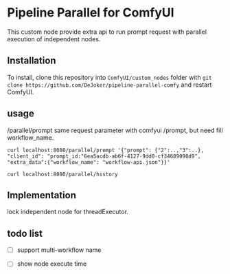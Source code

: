 # Pipeline Parallel for ComfyUI
This custom node provide extra api to run prompt request with parallel execution of independent nodes.

## Installation

To install, clone this repository into `ComfyUI/custom_nodes` folder with `git clone https://github.com/DeJoker/pipeline-parallel-comfy` and restart ComfyUI.

## usage
/parallel/prompt same request parameter with comfyui /prompt, but need fill workflow_name.
```shell
curl localhost:8080/parallel/prompt '{"prompt": {"2":..,"3":..}, "client_id": "prompt_id:"6ea5acdb-ab6f-4127-9dd0-cf34689098d9", "extra_data":{"workflow_name": "workflow-api.json"}}'

curl localhost:8080/parallel/history
```

## Implementation
lock independent node for threadExecutor.


## todo list
- [ ] support multi-workflow name
- [ ] show node execute time


